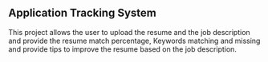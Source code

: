 ## Application Tracking System

This project allows the user to upload the resume and the job description and provide the resume match percentage, Keywords matching and missing and 
provide tips to improve the resume based on the job description.
